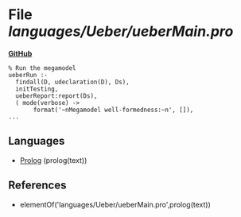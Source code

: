 # File _languages/Ueber/ueberMain.pro_
**[GitHub](https://github.com/softlang/yas/blob/master/languages/Ueber/ueberMain.pro)**
```
% Run the megamodel
ueberRun :-
  findall(D, udeclaration(D), Ds),
  initTesting,
  ueberReport:report(Ds),
  ( mode(verbose) ->
       format('~nMegamodel well-formedness:~n', []),
...
```

## Languages
* [Prolog](../languages/Prolog.md) (prolog(text))

## References
* elementOf('languages/Ueber/ueberMain.pro',prolog(text))
